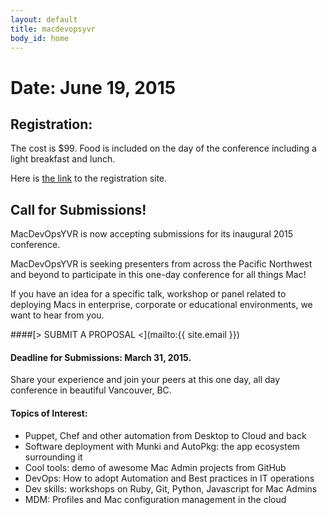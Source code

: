 ```yaml
---
layout: default
title: macdevopsyvr
body_id: home
---
```


# Date:   June 19, 2015

## Registration:

The cost is $99. Food is included on the day of the conference including a light breakfast and lunch.

Here is [the link](http://cars-ebmsweb.its.sfu.ca/logon/log_p1_logon.aspx?oc=05&cc=STANDARD-BBY&AppSessionID=ej9fakfa2ffpeiofcm&eventid=21141 "MacDevOps Registration") to the registration site.


## Call for Submissions!

MacDevOpsYVR is now accepting submissions for its inaugural 2015 conference.

MacDevOpsYVR is seeking presenters from across the Pacific Northwest and beyond to participate in this one-day conference for all things Mac!

If you have an idea for a specific talk, workshop or panel related to deploying Macs in enterprise, corporate or educational environments, we want to hear from you.
<br>

####[> SUBMIT A PROPOSAL <](mailto:{{ site.email }})
<br>

#### Deadline for Submissions: March 31, 2015.

Share your experience and join your peers at this one day, all day conference in beautiful Vancouver, BC.

#### Topics of Interest:

* Puppet, Chef and other automation from Desktop to Cloud and back
* Software deployment with Munki and AutoPkg: the app ecosystem surrounding it
* Cool tools: demo of awesome Mac Admin projects from GitHub
* DevOps: How to adopt Automation and Best practices in IT operations
* Dev skills: workshops on Ruby, Git, Python, Javascript for Mac Admins
* MDM: Profiles and Mac configuration management in the cloud

